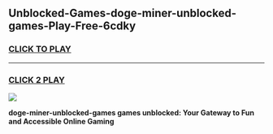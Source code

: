 
## Unblocked-Games-doge-miner-unblocked-games-Play-Free-6cdky
<h3>
<a href="https://premium76.site?title=doge-miner-unblocked-games&ref=17A">CLICK TO PLAY</a></h3>
<hr>

<h3>
<a href="https://premium76.site?title=doge-miner-unblocked-games&ref=17A">CLICK 2 PLAY</a>
  
</h3>

<a href="https://premium76.site?title=doge-miner-unblocked-games&ref=17A"><img src="https://clearcache.store/games.png"></a>


**doge-miner-unblocked-games games unblocked: Your Gateway to Fun and Accessible Online Gaming**
